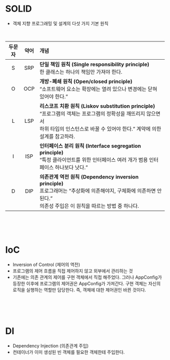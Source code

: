 # SOLID
* 객체 지향 프로그래밍 및 설계의 다섯 가지 기본 원칙
<br>

| 두문자| 약어| 개념 |
|:---:|:---:|:---|
|S|SRP|**단일 책임 원칙 (Single responsibility principle)**<br> 한 클래스는 하나의 책임만 가져야 한다.|
|O|OCP|**개방-폐쇄 원칙 (Open/closed principle)**<br> “소프트웨어 요소는 확장에는 열려 있으나 변경에는 닫혀 있어야 한다.”|
|L|LSP|**리스코프 치환 원칙 (Liskov substitution principle)**<br>“프로그램의 객체는 프로그램의 정확성을 깨뜨리지 않으면서<br> 하위 타입의 인스턴스로 바꿀 수 있어야 한다.” 계약에 의한 설계를 참고하라.|
|I|ISP|**인터페이스 분리 원칙 (Interface segregation principle)**<br>“특정 클라이언트를 위한 인터페이스 여러 개가 범용 인터페이스 하나보다 낫다.”|
|D|DIP|**의존관계 역전 원칙 (Dependency inversion principle)**<br>프로그래머는 “추상화에 의존해야지, 구체화에 의존하면 안된다.”<br>의존성 주입은 이 원칙을 따르는 방법 중 하나다.|
<br>

<br>
<br>

# IoC
* Inversion of Control (제어의 역전)
* 프로그램의 제어 흐름을 직접 제어하지 않고 외부에서 관리하는 것
* 기존에는 의존 관계의 제어를 구현 객체에서 직접 해주었다. 그러나 AppConfig가 등장한 이후에 프로그램의 제어권은 AppConfig가 가져간다. 구현 객체는 자신의 로직을 실행하는 역할만 담당한다. 즉, 객체에 대한 제어권인 바뀐 것이다.
<br>
<br>
<br>

# DI
* Dependency Injection (의존관계 주입)
* 컨테이너가 이미 생성된 빈 객체를 필요한 객체한테 주입한다.